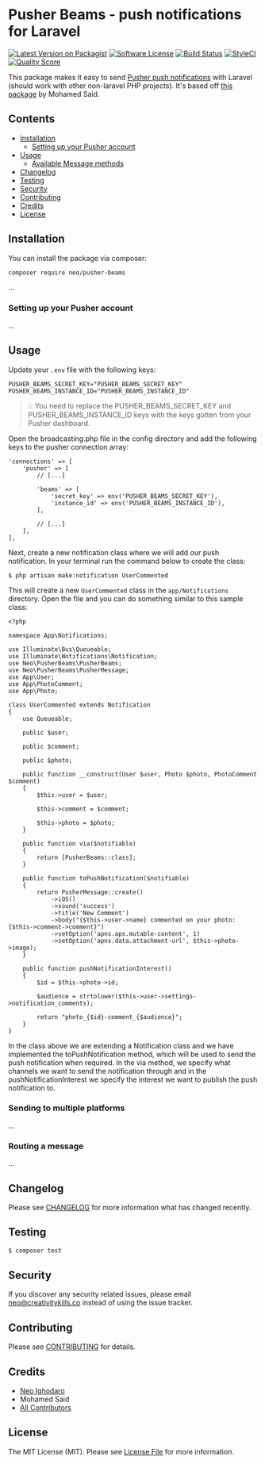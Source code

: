 # Pusher Beams - push notifications for Laravel

[![Latest Version on Packagist](https://img.shields.io/packagist/v/neo/pusher-beams.svg?style=flat-square)](https://packagist.org/packages/neo/pusher-beams)
[![Software License](https://img.shields.io/badge/license-MIT-brightgreen.svg?style=flat-square)](LICENSE.md)
[![Build Status](https://img.shields.io/travis/neoighodaro/pusher-beams/master.svg?style=flat-square)](https://travis-ci.org/neoighodaro/pusher-beams)
[![StyleCI](https://styleci.io/repos/65379321/shield)](https://styleci.io/repos/65379321)
[![Quality Score](https://img.shields.io/scrutinizer/g/neoighodaro/pusher-beams.svg?style=flat-square)](https://scrutinizer-ci.com/g/neoighodaro/pusher-beams)

This package makes it easy to send [Pusher push notifications](https://docs.pusher.com/push-notifications) with Laravel (should work with other non-laravel PHP projects). It's based off [this package](https://github.com/laravel-notification-channels/pusher-push-notifications) by Mohamed Said.

## Contents

- [Installation](#installation)
	- [Setting up your Pusher account](#setting-up-your-pusher-account)
- [Usage](#usage)
	- [Available Message methods](#available-message-methods)
- [Changelog](#changelog)
- [Testing](#testing)
- [Security](#security)
- [Contributing](#contributing)
- [Credits](#credits)
- [License](#license)


## Installation

You can install the package via composer:

``` bash
composer require neo/pusher-beams
```
...

### Setting up your Pusher account
...


## Usage

Update your `.env` file with the following keys:

```
PUSHER_BEAMS_SECRET_KEY="PUSHER_BEAMS_SECRET_KEY"
PUSHER_BEAMS_INSTANCE_ID="PUSHER_BEAMS_INSTANCE_ID"
```

> 💡 You need to replace the PUSHER_BEAMS_SECRET_KEY and PUSHER_BEAMS_INSTANCE_ID keys with the keys gotten from your Pusher dashboard.

Open the broadcasting.php file in the config directory and add the following keys to the pusher connection array:

    'connections' => [
        'pusher' => [
            // [...]

            'beams' => [
                'secret_key' => env('PUSHER_BEAMS_SECRET_KEY'),
                'instance_id' => env('PUSHER_BEAMS_INSTANCE_ID'),
            ],

            // [...]
        ],
    ],


Next, create a new notification class where we will add our push notification. In your terminal run the command below to create the class:

    $ php artisan make:notification UserCommented
    
This will create a new `UserCommented` class in the `app/Notifications` directory. Open the file and you can do something similar to this sample class:

    <?php

    namespace App\Notifications;

    use Illuminate\Bus\Queueable;
    use Illuminate\Notifications\Notification;
    use Neo\PusherBeams\PusherBeams;
    use Neo\PusherBeams\PusherMessage;
    use App\User;
    use App\PhotoComment;
    use App\Photo;

    class UserCommented extends Notification
    {
        use Queueable;

        public $user;

        public $comment;

        public $photo;

        public function __construct(User $user, Photo $photo, PhotoComment $comment)
        {
            $this->user = $user;
            
            $this->comment = $comment;
            
            $this->photo = $photo;
        }

        public function via($notifiable)
        {
            return [PusherBeams::class];
        }

        public function toPushNotification($notifiable)
        {
            return PusherMessage::create()
                ->iOS()
                ->sound('success')
                ->title('New Comment')
                ->body("{$this->user->name} commented on your photo: {$this->comment->comment}")
                ->setOption('apns.aps.mutable-content', 1)
                ->setOption('apns.data.attachment-url', $this->photo->image);
        }

        public function pushNotificationInterest()
        {
            $id = $this->photo->id;

            $audience = strtolower($this->user->settings->notification_comments);

            return "photo_{$id}-comment_{$audience}";
        }
    }
    
In the class above we are extending a Notification class and we have implemented the toPushNotification method, which will be used to send the push notification when required. In the via method, we specify what channels we want to send the notification through and in the pushNotificationInterest we specify the interest we want to publish the push notification to.


### Sending to multiple platforms
...

### Routing a message
...

## Changelog

Please see [CHANGELOG](CHANGELOG.md) for more information what has changed recently.

## Testing

``` bash
$ composer test
```

## Security

If you discover any security related issues, please email neo@creativitykills.co instead of using the issue tracker.

## Contributing

Please see [CONTRIBUTING](CONTRIBUTING.md) for details.

## Credits

- [Neo Ighodaro](https://github.com/neoighodaro)
- Mohamed Said
- [All Contributors](../../contributors)

## License

The MIT License (MIT). Please see [License File](LICENSE.md) for more information.

